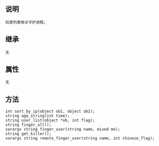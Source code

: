 ## 说明

    玩家列表相关守护进程。

## 继承

    无

## 属性

    无

## 方法

    int sort_by_ip(object ob1, object ob2);
    string age_string(int time);
    string user_list(object *ob, int flag);
    string finger_all();
    varargs string finger_user(string name, mixed me);
    string get_killer();
    varargs string remote_finger_user(string name, int chinese_flag);
